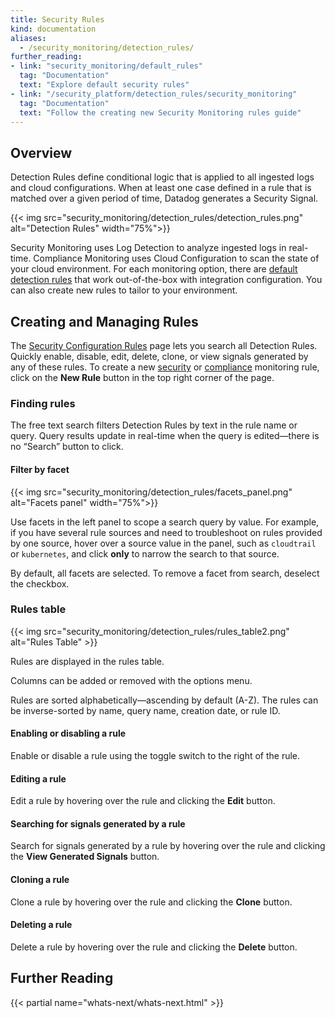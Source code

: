 ```yaml
---
title: Security Rules
kind: documentation
aliases:
  - /security_monitoring/detection_rules/
further_reading:
- link: "security_monitoring/default_rules"
  tag: "Documentation"
  text: "Explore default security rules"
- link: "/security_platform/detection_rules/security_monitoring"
  tag: "Documentation"
  text: "Follow the creating new Security Monitoring rules guide"
---
```


## Overview

Detection Rules define conditional logic that is applied to all ingested logs and cloud configurations. When at least one case defined in a rule that is matched over a given period of time, Datadog generates a Security Signal.

{{< img src="security_monitoring/detection_rules/detection_rules.png" alt="Detection Rules" width="75%">}}

Security Monitoring uses Log Detection to analyze ingested logs in real-time. Compliance Monitoring uses Cloud Configuration to scan the state of your cloud environment. For each monitoring option, there are [default detection rules][1] that work out-of-the-box with integration configuration. You can also create new rules to tailor to your environment.

## Creating and Managing Rules

The [Security Configuration Rules][2] page lets you search all Detection Rules. Quickly enable, disable, edit, delete, clone, or view signals generated by any of these rules. To create a new [security][3] or [compliance][4] monitoring rule, click on the **New Rule** button in the top right corner of the page.

### Finding rules

The free text search filters Detection Rules by text in the rule name or query. Query results update in real-time when the query is edited—there is no “Search” button to click.

#### Filter by facet

{{< img src="security_monitoring/detection_rules/facets_panel.png" alt="Facets panel" width="75%">}}

Use facets in the left panel to scope a search query by value. For example, if you have several rule sources and need to troubleshoot on rules provided by one source, hover over a source value in the panel, such as `cloudtrail` or `kubernetes`, and click **only** to narrow the search to that source.

By default, all facets are selected. To remove a facet from search, deselect the checkbox.

### Rules table

{{< img src="security_monitoring/detection_rules/rules_table2.png" alt="Rules Table"  >}}

Rules are displayed in the rules table.

Columns can be added or removed with the options menu.

Rules are sorted alphabetically—ascending by default (A-Z). The rules can be inverse-sorted by name, query name, creation date, or rule ID.

#### Enabling or disabling a rule

Enable or disable a rule using the toggle switch to the right of the rule.

#### Editing a rule

Edit a rule by hovering over the rule and clicking the **Edit** button.

#### Searching for signals generated by a rule

Search for signals generated by a rule by hovering over the rule and clicking the **View Generated Signals** button.

#### Cloning a rule

Clone a rule by hovering over the rule and clicking the **Clone** button.

#### Deleting a rule

Delete a rule by hovering over the rule and clicking the **Delete** button.

## Further Reading
{{< partial name="whats-next/whats-next.html" >}}

[1]: /security_monitoring/default_rules/
[2]: https://app.datadoghq.com/security/configuration/rules
[3]: /security_monitoring/detection_rules/security_monitoring
[4]: /security_monitoring/detection_rules/compliance_monitoring
